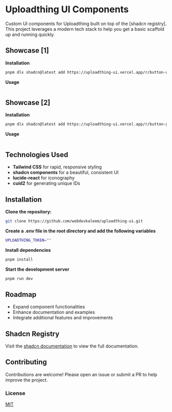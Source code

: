 # Uploadthing UI Components

Custom UI components for Uploadthing built on top of the [shadcn registry]. This project leverages a modern tech stack to help you get a basic scaffold up and running quickly.

## Showcase [1]
**Installation**
```bash
pnpm dlx shadcn@latest add https://uploadthing-ui.vercel.app/r/button-uploadthing.json
```
**Usage**
```bash
```

## Showcase [2]
**Installation**
```bash
pnpm dlx shadcn@latest add https://uploadthing-ui.vercel.app/r/button-generic-drive.json
```
**Usage**
```bash
```

## Technologies Used

- **Tailwind CSS** for rapid, responsive styling
- **shadcn components** for a beautiful, consistent UI
- **lucide-react** for iconography
- **cuid2** for generating unique IDs

## Installation

**Clone the repository:**
```bash
git clone https://github.com/webdevkaleem/uploadthing-ui.git
```
**Create a .env file in the root directory and add the following variables**
```bash
UPLOADTHING_TOKEN=""
```
**Install dependencies**
```bash
pnpm install
```
**Start the development server**
```bash
pnpm run dev
```

## Roadmap
- Expand component functionalities
- Enhance documentation and examples
- Integrate additional features and improvements

## Shadcn Registry
Visit the [shadcn documentation](https://ui.shadcn.com/docs/registry) to view the full documentation.

## Contributing
Contributions are welcome! Please open an issue or submit a PR to help improve the project.

### License
[MIT](https://choosealicense.com/licenses/mit/)
